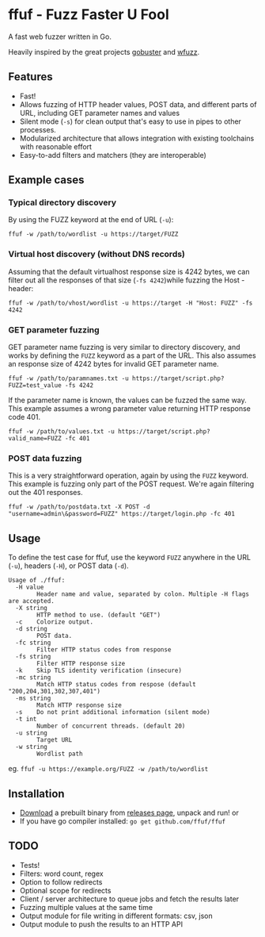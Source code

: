 # ffuf - Fuzz Faster U Fool

A fast web fuzzer written in Go. 

Heavily inspired by the great projects [gobuster](https://github.com/OJ/gobuster) and [wfuzz](https://github.com/xmendez/wfuzz).

## Features

 - Fast!
 - Allows fuzzing of HTTP header values, POST data, and different parts of URL, including GET parameter names and values
 - Silent mode (`-s`) for clean output that's easy to use in pipes to other processes.
 - Modularized architecture that allows integration with existing toolchains with reasonable effort
 - Easy-to-add filters and matchers (they are interoperable)

## Example cases

### Typical directory discovery

By using the FUZZ keyword at the end of URL (`-u`):

```
ffuf -w /path/to/wordlist -u https://target/FUZZ
```

### Virtual host discovery (without DNS records)

Assuming that the default virtualhost response size is 4242 bytes, we can filter out all the responses of that size (`-fs 4242`)while fuzzing the Host - header:

```
ffuf -w /path/to/vhost/wordlist -u https://target -H "Host: FUZZ" -fs 4242
```

### GET parameter fuzzing

GET parameter name fuzzing is very similar to directory discovery, and works by defining the `FUZZ` keyword as a part of the URL. This also assumes an response size of 4242 bytes for invalid GET parameter name.

```
ffuf -w /path/to/paramnames.txt -u https://target/script.php?FUZZ=test_value -fs 4242
```

If the parameter name is known, the values can be fuzzed the same way. This example assumes a wrong parameter value returning HTTP response code 401.

```
ffuf -w /path/to/values.txt -u https://target/script.php?valid_name=FUZZ -fc 401
```

### POST data fuzzing

This is a very straightforward operation, again by using the `FUZZ` keyword. This example is fuzzing only part of the POST request. We're again filtering out the 401 responses.

```
ffuf -w /path/to/postdata.txt -X POST -d "username=admin\&password=FUZZ" https://target/login.php -fc 401
```

## Usage

To define the test case for ffuf, use the keyword `FUZZ` anywhere in the URL (`-u`), headers (`-H`), or POST data (`-d`).

```
Usage of ./ffuf:
  -H value
    	Header name and value, separated by colon. Multiple -H flags are accepted.
  -X string
    	HTTP method to use. (default "GET")
  -c	Colorize output.
  -d string
    	POST data.
  -fc string
    	Filter HTTP status codes from response
  -fs string
    	Filter HTTP response size
  -k	Skip TLS identity verification (insecure)
  -mc string
    	Match HTTP status codes from respose (default "200,204,301,302,307,401")
  -ms string
    	Match HTTP response size
  -s	Do not print additional information (silent mode)
  -t int
    	Number of concurrent threads. (default 20)
  -u string
    	Target URL
  -w string
    	Wordlist path
```
eg. `ffuf -u https://example.org/FUZZ -w /path/to/wordlist`

## Installation

 - [Download](https://github.com/ffuf/ffuf/releases/latest) a prebuilt binary from [releases page](https://github.com/ffuf/ffuf/releases/latest), unpack and run!
 or
 - If you have go compiler installed: `go get github.com/ffuf/ffuf`

## TODO
 - Tests!
 - Filters: word count, regex
 - Option to follow redirects
 - Optional scope for redirects
 - Client / server architecture to queue jobs and fetch the results later
 - Fuzzing multiple values at the same time
 - Output module for file writing in different formats: csv, json
 - Output module to push the results to an HTTP API
